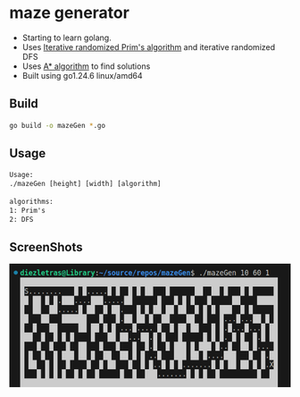 # maze generator

- Starting to learn golang.
- Uses [Iterative randomized Prim's algorithm](https://en.wikipedia.org/wiki/Maze_generation_algorithm) and iterative randomized DFS
- Uses [A* algorithm](https://www.redblobgames.com/pathfinding/a-star/introduction.html) to find solutions
- Built using go1.24.6 linux/amd64

## Build

```bash
go build -o mazeGen *.go
```

## Usage

```
Usage:
./mazeGen [height] [width] [algorithm]

algorithms:
1: Prim's
2: DFS
```

## ScreenShots

![maze3](./images/maze3.png)